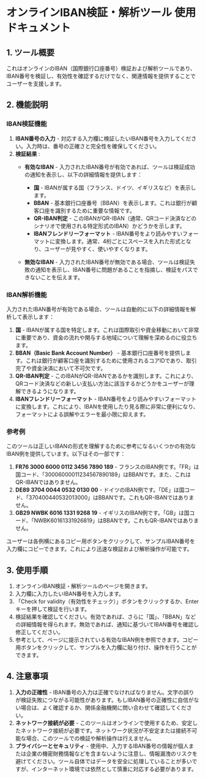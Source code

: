 # オンラインIBAN検証・解析ツール 使用ドキュメント

## 1. ツール概要

これはオンラインのIBAN（国際銀行口座番号）検証および解析ツールであり、IBAN番号を検証し、有効性を確認するだけでなく、関連情報を提供することでユーザーを支援します。

## 2. 機能説明

### IBAN検証機能

1. **IBAN番号の入力** - 対応する入力欄に検証したいIBAN番号を入力してください。入力時は、番号の正確さと完全性を確保してください。
2. **検証結果** :
   * **有効なIBAN** - 入力されたIBAN番号が有効であれば、ツールは検証成功の通知を表示し、以下の詳細情報を提供します：
     * **国** - IBANが属する国（フランス、ドイツ、イギリスなど）を表示します。
     * **BBAN** - 基本銀行口座番号（BBAN）を表示します。これは銀行が顧客口座を識別するために重要な情報です。
     * **QR-IBAN判定** - このIBANがQR-IBAN（通常、QRコード決済などのシナリオで使用される特定形式のIBAN）かどうかを示します。
     * **IBANフレンドリーフォーマット** - IBAN番号をより読みやすいフォーマットに変換します。通常、4桁ごとにスペースを入れた形式となり、ユーザーが見やすく、使いやすくなります。

   * **無効なIBAN** - 入力されたIBAN番号が無効である場合、ツールは検証失敗の通知を表示し、IBAN番号に問題があることを指摘し、検証をパスできないことを伝えます。

### IBAN解析機能

入力されたIBAN番号が有効である場合、ツールは自動的に以下の詳細情報を解析して表示します：

1. **国** - IBANが属する国を特定します。これは国際取引や資金移動において非常に重要であり、資金の流れや関与する地域について理解を深めるのに役立ちます。
2. **BBAN（Basic Bank Account Number）** - 基本銀行口座番号を提供します。これは銀行が顧客口座を識別するために使用されるコアIDであり、取引完了や資金決済において不可欠です。
3. **QR-IBAN判定** - このIBANがQR-IBANであるかを識別します。これにより、QRコード決済などの新しい支払い方法に該当するかどうかをユーザーが理解できるようになります。
4. **IBANフレンドリーフォーマット** - IBAN番号をより読みやすいフォーマットに変換します。これにより、IBANを使用したり見る際に非常に便利になり、フォーマットによる誤解やエラーを最小限に抑えます。

### 参考例

このツールは正しいIBANの形式を理解するために参考になるいくつかの有効なIBAN例を提供しています。以下はその一部です：

1. **FR76 3000 6000 0112 3456 7890 189** - フランスのIBAN例です。「FR」は国コード、「30006000011234567890189」はBBANです。また、これはQR-IBANではありません。
2. **DE89 3704 0044 0532 0130 00** - ドイツのIBAN例です。「DE」は国コード、「370400440532013000」はBBANです。これもQR-IBANではありません。
3. **GB29 NWBK 6016 1331 9268 19** - イギリスのIBAN例です。「GB」は国コード、「NWBK60161331926819」はBBANです。これもQR-IBANではありません。

ユーザーは各例横にあるコピー用ボタンをクリックして、サンプルIBAN番号を入力欄にコピーできます。これにより迅速な検証および解析操作が可能です。

## 3. 使用手順

1. オンラインIBAN検証・解析ツールのページを開きます。
2. 入力欄に入力したいIBAN番号を入力します。
3. 「Check for validity（有効性をチェック）」ボタンをクリックするか、Enterキーを押して検証を行います。
4. 検証結果を確認してください。有効であれば、さらに「国」、「BBAN」などの詳細情報を得られます。無効であれば、通知に基づいてIBAN番号を確認し修正してください。
5. 参考として、ページに提示されている有効なIBAN例を参照できます。コピー用ボタンをクリックして、サンプルを入力欄に貼り付け、操作を行うことができます。

## 4. 注意事項

1. **入力の正確性** - IBAN番号の入力は正確でなければなりません。文字の誤りが検証失敗につながる可能性があります。もしIBAN番号の正確性に自信がない場合は、よく確認するか、関係金融機関に問い合わせて確認してください。
2. **ネットワーク接続が必要** - このツールはオンラインで使用するため、安定したネットワーク接続が必要です。ネットワーク状況が不安定または接続不可能な場合、このツールでの検証や解析操作は行えません。
3. **プライバシーとセキュリティ** - 使用中、入力するIBAN番号の情報が個人または企業の機密財務情報などを含まないように注意し、情報漏洩のリスクを避けてください。ツール自体ではデータを安全に処理していることが多いですが、インターネット環境では依然として慎重に対応する必要があります。